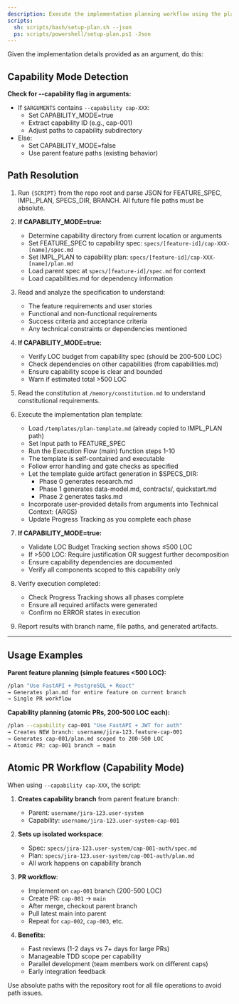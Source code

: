 ```yaml
---
description: Execute the implementation planning workflow using the plan template to generate design artifacts.
scripts:
  sh: scripts/bash/setup-plan.sh --json
  ps: scripts/powershell/setup-plan.ps1 -Json
---
```


Given the implementation details provided as an argument, do this:

## Capability Mode Detection

**Check for --capability flag in arguments:**
- If `$ARGUMENTS` contains `--capability cap-XXX`:
  - Set CAPABILITY_MODE=true
  - Extract capability ID (e.g., cap-001)
  - Adjust paths to capability subdirectory
- Else:
  - Set CAPABILITY_MODE=false
  - Use parent feature paths (existing behavior)

## Path Resolution

1. Run `{SCRIPT}` from the repo root and parse JSON for FEATURE_SPEC, IMPL_PLAN, SPECS_DIR, BRANCH. All future file paths must be absolute.

2. **If CAPABILITY_MODE=true:**
   - Determine capability directory from current location or arguments
   - Set FEATURE_SPEC to capability spec: `specs/[feature-id]/cap-XXX-[name]/spec.md`
   - Set IMPL_PLAN to capability plan: `specs/[feature-id]/cap-XXX-[name]/plan.md`
   - Load parent spec at `specs/[feature-id]/spec.md` for context
   - Load capabilities.md for dependency information
3. Read and analyze the specification to understand:
   - The feature requirements and user stories
   - Functional and non-functional requirements
   - Success criteria and acceptance criteria
   - Any technical constraints or dependencies mentioned

4. **If CAPABILITY_MODE=true:**
   - Verify LOC budget from capability spec (should be 200-500 LOC)
   - Check dependencies on other capabilities (from capabilities.md)
   - Ensure capability scope is clear and bounded
   - Warn if estimated total >500 LOC

5. Read the constitution at `/memory/constitution.md` to understand constitutional requirements.

6. Execute the implementation plan template:
   - Load `/templates/plan-template.md` (already copied to IMPL_PLAN path)
   - Set Input path to FEATURE_SPEC
   - Run the Execution Flow (main) function steps 1-10
   - The template is self-contained and executable
   - Follow error handling and gate checks as specified
   - Let the template guide artifact generation in $SPECS_DIR:
     * Phase 0 generates research.md
     * Phase 1 generates data-model.md, contracts/, quickstart.md
     * Phase 2 generates tasks.md
   - Incorporate user-provided details from arguments into Technical Context: {ARGS}
   - Update Progress Tracking as you complete each phase

7. **If CAPABILITY_MODE=true:**
   - Validate LOC Budget Tracking section shows ≤500 LOC
   - If >500 LOC: Require justification OR suggest further decomposition
   - Ensure capability dependencies are documented
   - Verify all components scoped to this capability only

8. Verify execution completed:
   - Check Progress Tracking shows all phases complete
   - Ensure all required artifacts were generated
   - Confirm no ERROR states in execution

9. Report results with branch name, file paths, and generated artifacts.

---

## Usage Examples

**Parent feature planning (simple features <500 LOC):**
```bash
/plan "Use FastAPI + PostgreSQL + React"
→ Generates plan.md for entire feature on current branch
→ Single PR workflow
```

**Capability planning (atomic PRs, 200-500 LOC each):**
```bash
/plan --capability cap-001 "Use FastAPI + JWT for auth"
→ Creates NEW branch: username/jira-123.feature-cap-001
→ Generates cap-001/plan.md scoped to 200-500 LOC
→ Atomic PR: cap-001 branch → main
```

## Atomic PR Workflow (Capability Mode)

When using `--capability cap-XXX`, the script:

1. **Creates capability branch** from parent feature branch:
   - Parent: `username/jira-123.user-system`
   - Capability: `username/jira-123.user-system-cap-001`

2. **Sets up isolated workspace**:
   - Spec: `specs/jira-123.user-system/cap-001-auth/spec.md`
   - Plan: `specs/jira-123.user-system/cap-001-auth/plan.md`
   - All work happens on capability branch

3. **PR workflow**:
   - Implement on `cap-001` branch (200-500 LOC)
   - Create PR: `cap-001` → `main`
   - After merge, checkout parent branch
   - Pull latest main into parent
   - Repeat for `cap-002`, `cap-003`, etc.

4. **Benefits**:
   - Fast reviews (1-2 days vs 7+ days for large PRs)
   - Manageable TDD scope per capability
   - Parallel development (team members work on different caps)
   - Early integration feedback

Use absolute paths with the repository root for all file operations to avoid path issues.
